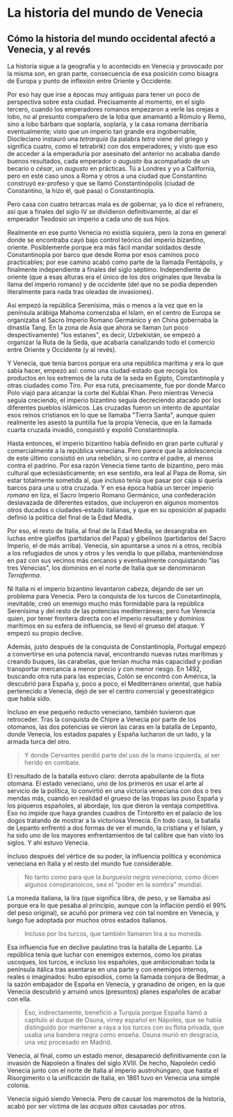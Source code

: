 # La historia del mundo de Venecia
## Cómo la historia del mundo occidental afectó a Venecia, y al revés

La historia sigue a la geografía y lo acontecido en Venecia y provocado por la
misma son, en gran parte, consecuencia de esa posición como bisagra de Europa y
punto de inflexión entre Oriente y Occidente.

Por eso hay que irse a épocas muy antiguas para tener un poco de perspectiva
sobre esta ciudad. Precisamente al momento, en el siglo tercero, cuando los
emperadores romanos empezaron a verle las orejas a lobo, no al presunto
compañero de la loba que amamantó a Rómulo y Remo, sino a lobo bárbaro que
soplaría, soplaría, y la casa romana derribaría eventualmente; visto que un
imperio tan grande era ingobernable, Diocleciano instauró una *tetrarquía* (la
palabra *tetra* viene del griego y significa cuatro, como el tetrabrik) con dos
emperadores; y visto que eso de acceder a la emperaduría por asesinato del
anterior no acababa dando buenos resultados, cada emperador o *augusto* iba
acompañado de un becario o *césar*, un *augusto* en prácticas. Tú a Londres y yo
a California, pero en este caso unos a Roma y otros a una ciudad que Constantino
construyó ex-profeso y que se llamó Constantinópolis (ciudad de Constantino, la
hizo él, qué pasa) o Constantinopla.

Pero casa con cuatro tetrarcas mala es de gobernar, ya lo dice el refranero, así
que a finales del siglo IV se dividieron definitivamente, al dar el emperador
Teodosio un imperio a cada uno de sus hijos.

Realmente en ese punto Venecia no existía siquiera, pero la zona en general
donde se encontraba cayó bajo control teórico del imperio bizantino,
oriente. Posiblemente porque era más fácil mandar soldados desde Constantinopla
por barco que desde Roma por esos caminos poco practicables; por ese camino
acabó como parte de la llamada Pentápolis, y finalmente independiente a finales
del siglo séptimo. Independiente de oriente (que a esas alturas era el único de
los dos originales que llevaba la llama del imperio romano) y de occidente (del
que no se podía dependen literalmente para nada tras oleadas de invasiones).

Así empezó la república Serenísima, más o menos a la vez que en la península
arábiga Mahoma comenzaba el Islam, en el centro de Europa se organizaba el Sacro
Imperio Romano Germánico y en China gobernaba la dinastía Tang. En la zona de
Asia que ahora se llaman (un poco despectivamente) "los estanes", es decir,
Uzbekistán, se empezó a organizar la Ruta de la Seda, que acabaría canalizando
todo el comercio entre Oriente y Occidente (y al revés).

Y Venecia, que tenía barcos porque era una república marítima y era lo que sabía hacer, empezó así: como una ciudad-estado que recogía los
productos en los extremos de la ruta de la seda en Egipto, Constantinopla y otras
ciudades como Tiro. Por esa ruta, precisamente, fue por donde Marco Polo viajó
para alcanzar la corte del Kublai Khan. Pero mientras Venecia seguía creciendo,
el imperio bizantino seguía decreciendo atacado por los diferentes pueblos
islámicos. Las cruzadas fueron un intento de apuntalar esos reinos cristianos en
lo que se llamaba "Tierra Santa", aunque quien realmente les asestó la puntilla
fue la propia Venecia, que en la llamada cuarta cruzada invadió, conquistó y
expolió Constantinopla.

Hasta entonces, el imperio bizantino había definido en gran parte cultural y
comercialmente a la república veneciana. Pero parece que la adolescencia de este último
consistió en una rebelión, si no contra el padre, al menos contra el
padrino. Por esa razón Venecia tiene tanto de bizantino, pero más cultural que eclesiásticamente; en ese sentido, era leal al Papa de Roma,   sin estar
totalmente sometida al, que incluso tenía que pasar por
caja si quería barcos para una u otra cruzada. Y en esa época había un tercer imperio *romano* en liza, el Sacro Imperio Romano Germánico, una confederación deslavazada de diferentes estados, que incluyeron en algunos momentos otros ducados o ciudades-estado italianas, y que en su oposición al papado definió la política del final de la Edad Media.

Por eso, el resto de Italia, al final de la Edad Media, se desangraba en luchas entre güelfos (partidarios del Papa) y gibelinos (partidarios del Sacro Imperio, el de más arriba). Venecia, sin apuntarse a unos ni a otros, recibía a los refugiados de unos y otros y les vendía lo que pillaba, manteniéndose en paz con sus vecinos más cercanos y eventualmente conquistando "las tres Venecias", los dominios en el norte de Italia que se denominaron *Terraferma*.

Ni Italia ni el imperio bizantino levantaron cabeza, dejando de ser un problema para Venecia. Pero la conquista
de los turcos de Constantinopla, inevitable, creó un
enemigo mucho más formidable para la república Serenísima y del resto de las potencias
mediterráneas; pero fue Venecia quien, por tener frontera directa con el imperio resultante y dominios marítimos en su esfera de influencia, se llevó el grueso del ataque. Y empezó su propio declive.

Además,  justo después de la conquista de Constantinopla, Portugal empezó a convertirse en
una potencia naval, encontrando nuevas rutas marítimas y creando buques, las carabelas, que tenían mucha más
capacidad y podían transportar mercancía a menor precio y con menor riesgo. En 1492, buscando otra ruta para las especias, Colón se encontró  con América, la descubrió para España
y, poco a poco, el Mediterráneo oriental, que había pertenecido a Venecia, dejó de ser
el centro comercial y geoestratégico que había sido.

Incluso en ese pequeño reducto veneciano, también tuvieron que retroceder. Tras la conquista de Chipre a Venecia por parte de los otomanos, las dos potencias se vieron las caras en la batalla de Lepanto, donde
Venecia, los estados papales y España lucharon de un lado, y la armada turca del
otro.

> Y donde Cervantes perdió parte del uso de la mano izquierda, al ser herido en
  combate.

El resultado de la batalla estuvo claro: derrota apabullante de la flota otomana. El estado
veneciano, uno de los primeros en usar el arte al servicio de la política, lo
convirtió en una victoria veneciana con dos o tres mendas más, cuando en
realidad el grueso de las tropas las puso España y los piqueros españoles, al
abordaje, los que dieron la ventaja competitiva. Eso no impide que haya grandes
cuadros de Tintoretto en el palacio de los dogos tratando de mostrar a la
victoriosa Venecia. En todo caso, la batalla de Lepanto enfrentó a dos formas de
ver el mundo, la cristiana y el Islam, y ha sido uno de los mayores
enfrentamientos de tal calibre que han visto los siglos. Y ahí estuvo Venecia.

Incluso después del vértice de su poder, la influencia política y económica
veneciana en Italia y el resto del mundo fue considerable.

> No tanto como para que la *burguesía negra veneciana*, como dicen algunos conspiranoicos, sea el "poder en la sombra" mundial.

La moneda italiana, la lira (que significa libra, de peso, y se llamaba así
porque era lo que pesaba al principio, aunque con la inflación perdió el 99% del
peso original), se acuñó por primera vez con tal nombre
en Venecia, y luego fue adoptada por muchos otros estados italianos.

> Incluso por los turcos, que también llamaron lira a su moneda.

Esa influencia fue en declive paulatino tras la batalla de Lepanto. La república
tenía que luchar con enemigos externos, como los piratas uscoques, los turcos, e
incluso los españoles, que ambicionaban toda la península itálica tras asentarse
en una parte y con enemigos internos, reales o imaginados: hubo episodios, como
la llamada conjura de Bedmar, a la sazón embajador de España en Venecia, y
granadino de origen, en la que Venecia descubrió y arruinó unos (presuntos)
planes españoles de acabar con ella.

> Eso, indirectamente, benefició a Turquía porque España llamó a capítulo al duque de Osuna, virrey español en Nápoles, que se había distinguido por mantener a raya a los turcos con su flota privada, que usaba una bandera negra como enseña. Osuna murió en desgracia, una vez procesado en Madrid.

Venecia, al final, como un estado menor, desapareció definitivamente con la
invasión de Napoleón a finales del siglo XVIII. De hecho, Napoleón cedió Venecia
junto con el norte de Italia al imperio austrohúngaro, que hasta el Risorgimento
o la unificación de Italia, en 1861 tuvo en Venecia una simple colonia.

Venecia siguió siendo Venecia. Pero de causar los maremotos de la historia,
acabó por ser víctima de las *acquas altas* causadas por otros.

